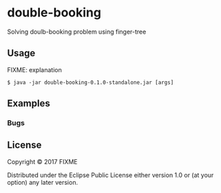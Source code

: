 # double-booking

Solving doulb-booking problem using finger-tree

## Usage

FIXME: explanation

    $ java -jar double-booking-0.1.0-standalone.jar [args]

## Examples


### Bugs

## License

Copyright © 2017 FIXME

Distributed under the Eclipse Public License either version 1.0 or (at
your option) any later version.
